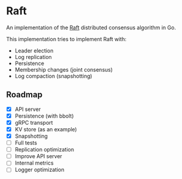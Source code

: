 # Raft

An implementation of the [Raft](https://raft.github.io) distributed consensus algorithm in Go.

This implementation tries to implement Raft with:

- Leader election
- Log replication
- Persistence
- Membership changes (joint consensus)
- Log compaction (snapshotting)

## Roadmap

- [x] API server
- [x] Persistence (with bbolt)
- [x] gRPC transport
- [x] KV store (as an example)
- [x] Snapshotting
- [ ] Full tests
- [ ] Replication optimization
- [ ] Improve API server
- [ ] Internal metrics
- [ ] Logger optimization
